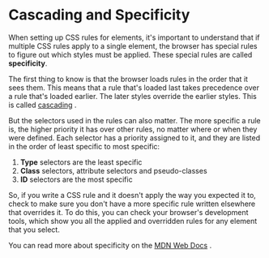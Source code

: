 # Cascading and Specificity

When setting up CSS rules for elements, it's important to understand that if multiple CSS rules apply to a single element, the browser has special rules to figure out which styles must be applied. These special rules are called **specificity**.

The first thing to know is that the browser loads rules in the order that it sees them. This means that a rule that's loaded last takes precedence over a rule that's loaded earlier. The later styles override the earlier styles. This is called [cascading](https://developer.mozilla.org/en-US/docs/Web/CSS/Cascade) .

But the selectors used in the rules can also matter. The more specific a rule is, the higher priority it has over other rules, no matter where or when they were defined. Each selector has a priority assigned to it, and they are listed in the order of least specific to most specific:

1.  **Type** selectors are the least specific
2.  **Class** selectors, attribute selectors and pseudo-classes
3.  **ID** selectors are the most specific

So, if you write a CSS rule and it doesn't apply the way you expected it to, check to make sure you don't have a more specific rule written elsewhere that overrides it. To do this, you can check your browser's development tools, which show you all the applied and overridden rules for any element that you select.

You can read more about specificity on the [MDN Web Docs](https://developer.mozilla.org/en-US/docs/Web/CSS/Specificity) .